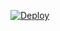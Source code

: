 
[![Deploy](https://www.herokucdn.com/deploy/button.png)](https://dashboard.heroku.com/new?template)



